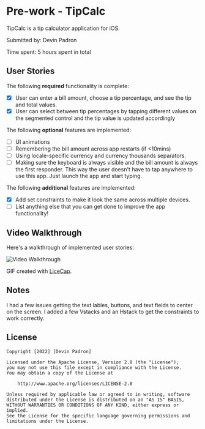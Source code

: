 # Pre-work - TipCalc

TipCalc is a tip calculator application for iOS.

Submitted by: Devin Padron

Time spent: 5 hours spent in total

## User Stories

The following **required** functionality is complete:

* [X] User can enter a bill amount, choose a tip percentage, and see the tip and total values.
* [X] User can select between tip percentages by tapping different values on the segmented control and the tip value is updated accordingly

The following **optional** features are implemented:

* [ ] UI animations
* [ ] Remembering the bill amount across app restarts (if <10mins)
* [ ] Using locale-specific currency and currency thousands separators.
* [ ] Making sure the keyboard is always visible and the bill amount is always the first responder. This way the user doesn't have to tap anywhere to use this app. Just launch the app and start typing.

The following **additional** features are implemented:
- [X] Add set constraints to make it look the same across multiple devices.
- [ ] List anything else that you can get done to improve the app functionality!

## Video Walkthrough

Here's a walkthrough of implemented user stories:

<img src='https://user-images.githubusercontent.com/54553880/149426320-560accf9-3c15-43c6-8bc5-34390d3eb8c8.gif' title='Video Walkthrough' width='' alt='Video Walkthrough' />

GIF created with [LiceCap](http://www.cockos.com/licecap/).

## Notes

I had a few issues getting the text lables, buttons, and text fields to center on the screen. I added a few Vstacks and an Hstack to get the constraints to work correctly.

## License

    Copyright [2022] [Devin Padron]

    Licensed under the Apache License, Version 2.0 (the "License");
    you may not use this file except in compliance with the License.
    You may obtain a copy of the License at

        http://www.apache.org/licenses/LICENSE-2.0

    Unless required by applicable law or agreed to in writing, software
    distributed under the License is distributed on an "AS IS" BASIS,
    WITHOUT WARRANTIES OR CONDITIONS OF ANY KIND, either express or implied.
    See the License for the specific language governing permissions and
    limitations under the License.

